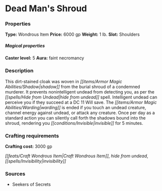 ﻿---
Title: "Dead Man's Shroud"
Type: "Wondrous Item"
Price: "6000 gp"
Weight: "1 lb."
Slot: "Shoulders"
Caster level: "5"
Aura: "faint necromancy"
Description: |
  "This dirt-stained cloak was woven in shadow from the burial shroud of a condemned murderer. It prevents nonintelligent undead from detecting you, as per the _hide from undead_ spell. Intelligent undead can perceive you if they succeed at a DC 11 Will save. The warding is ended if you touch an undead creature, channel energy against undead, or attack any creature. Once per day as a standard action you can silently call forth the shadows bound into the shroud, rendering you invisible for 5 minutes."
Crafting cost: "3000 gp"
Sources: "['Seekers of Secrets']"
---

# Dead Man's Shroud

### Properties

**Type:** Wondrous Item **Price:** 6000 gp **Weight:** 1 lb. **Slot:** Shoulders

##### Magical properties

**Caster level:** 5 **Aura:** faint necromancy

### Description

This dirt-stained cloak was woven in _[[items/Armor Magic Abilities/Shadow|shadow]]_ from the burial shroud of a condemned murderer. It prevents nonintelligent undead from detecting you, as per the _[[spells/Hide from Undead|hide from undead]]_ spell. Intelligent undead can perceive you if they succeed at a DC 11 Will save. The _[[items/Armor Magic Abilities/Warding|warding]]_ is ended if you touch an undead creature, channel energy against undead, or attack any creature. Once per day as a standard action you can silently call forth the shadows bound into the shroud, rendering you _[[conditions/Invisible|invisible]]_ for 5 minutes.

### Crafting requirements

**Crafting cost:** 3000 gp

_[[feats/Craft Wondrous Item|Craft Wondrous Item]]_, _hide from undead_, _[[spells/Invisibility|invisibility]]_

### Sources

* Seekers of Secrets